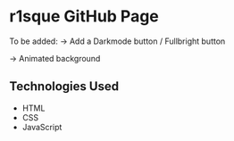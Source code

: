 # r1sque GitHub Page

To be added:
  → Add a Darkmode button / Fullbright button
  
  → Animated background 

## Technologies Used
- HTML
- CSS
- JavaScript
